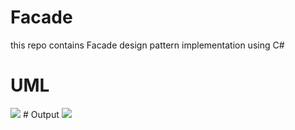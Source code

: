 # Facade
this repo contains Facade design pattern implementation using C#
# UML
<img src="https://a.top4top.io/p_2006qiv231.png"/>
# Output 
<img src="https://d.top4top.io/p_2006gg4rm1.png"/>

